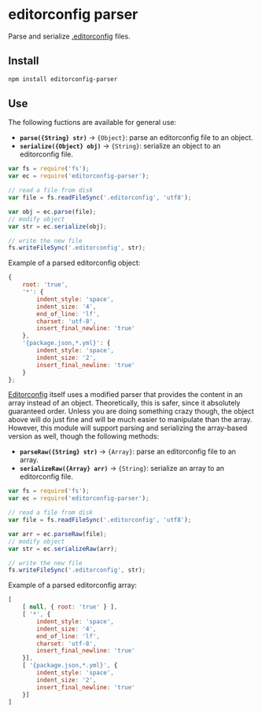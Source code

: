 # editorconfig parser

Parse and serialize [.editorconfig](http://editorconfig.org/) files.

## Install

```bash
npm install editorconfig-parser
```

## Use

The following fuctions are available for general use:

* **`parse({String} str)`** → `{Object}`: parse an editorconfig file to an object.
* **`serialize({Object} obj)`** → `{String}`: serialize an object to an editorconfig file.

```javascript
var fs = require('fs');
var ec = require('editorconfig-parser');

// read a file from disk
var file = fs.readFileSync('.editorconfig', 'utf8');

var obj = ec.parse(file);
// modify object
var str = ec.serialize(obj);

// write the new file
fs.writeFileSync('.editorconfig', str);
```

Example of a parsed editorconfig object:

```javascript
{
    root: 'true',
    '*': {
        indent_style: 'space',
        indent_size: '4',
        end_of_line: 'lf',
        charset: 'utf-8',
        insert_final_newline: 'true'
    },
    '{package.json,*.yml}': {
        indent_style: 'space',
        indent_size: '2',
        insert_final_newline: 'true'
    }
};
```

[Editorconfig](https://github.com/editorconfig/editorconfig-core-js) itself uses a modified parser that provides the content in an array instead of an object. Theoretically, this is safer, since it absolutely guaranteed order. Unless you are doing something crazy though, the object above will do just fine and will be much easier to manipulate than the array. However, this module will support parsing and serializing the array-based version as well, though the following methods:

* **`parseRaw({String} str)`** → `{Array}`: parse an editorconfig file to an array.
* **`serializeRaw({Array} arr)`** → `{String}`: serialize an array to an editorconfig file.

```javascript
var fs = require('fs');
var ec = require('editorconfig-parser');

// read a file from disk
var file = fs.readFileSync('.editorconfig', 'utf8');

var arr = ec.parseRaw(file);
// modify object
var str = ec.serializeRaw(arr);

// write the new file
fs.writeFileSync('.editorconfig', str);
```

Example of a parsed editorconfig array:

```javascript
[ 
    [ null, { root: 'true' } ],
    [ '*', {
        indent_style: 'space',
        indent_size: '4',
        end_of_line: 'lf',
        charset: 'utf-8',
        insert_final_newline: 'true'
    }],
    [ '{package.json,*.yml}', {
        indent_style: 'space',
        indent_size: '2',
        insert_final_newline: 'true'
    }]
]
```
